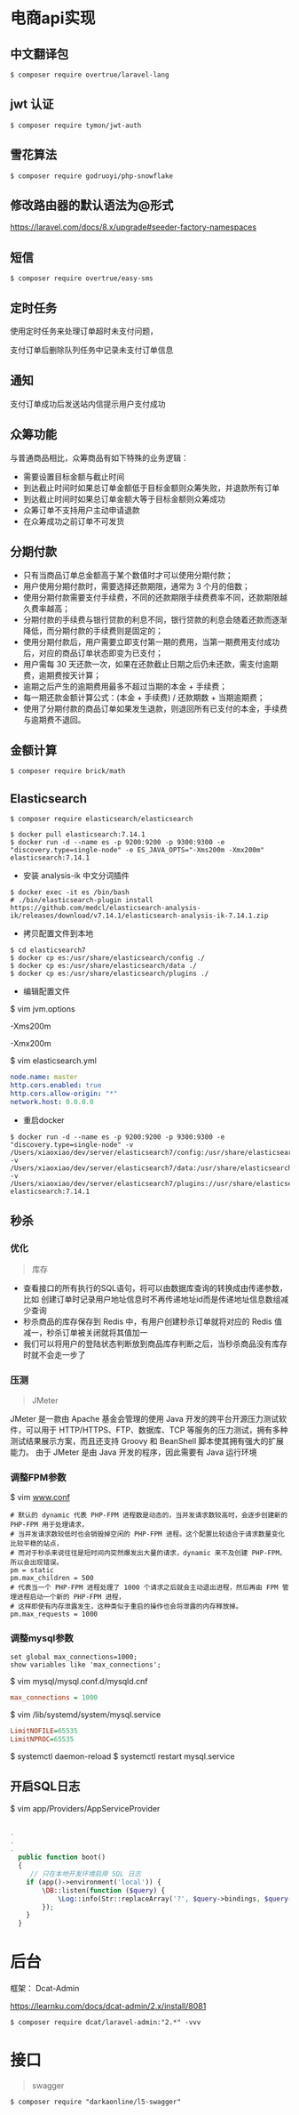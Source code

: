 # 电商api实现

##  中文翻译包
```shell
$ composer require overtrue/laravel-lang
```

##  jwt 认证
```shell
$ composer require tymon/jwt-auth
```

##  雪花算法
```shell
$ composer require godruoyi/php-snowflake
```

##  修改路由器的默认语法为@形式

https://laravel.com/docs/8.x/upgrade#seeder-factory-namespaces

##  短信
```shell
$ composer require overtrue/easy-sms
```

##  定时任务

使用定时任务来处理订单超时未支付问题，

支付订单后删除队列任务中记录未支付订单信息

##  通知

支付订单成功后发送站内信提示用户支付成功

## 众筹功能

与普通商品相比，众筹商品有如下特殊的业务逻辑：
- 需要设置目标金额与截止时间
- 到达截止时间时如果总订单金额低于目标金额则众筹失败，并退款所有订单 
- 到达截止时间时如果总订单金额大等于目标金额则众筹成功
- 众筹订单不支持用户主动申请退款 
- 在众筹成功之前订单不可发货

## 分期付款

- 只有当商品订单总金额高于某个数值时才可以使用分期付款；
- 用户使用分期付款时，需要选择还款期限，通常为 3 个月的倍数；
- 使用分期付款需要支付手续费，不同的还款期限手续费费率不同，还款期限越久费率越高；
- 分期付款的手续费与银行贷款的利息不同，银行贷款的利息会随着还款而逐渐降低，而分期付款的手续费则是固定的；
- 使用分期付款后，用户需要立即支付第一期的费用，当第一期费用支付成功后，对应的商品订单状态即变为已支付；
- 用户需每 30 天还款一次，如果在还款截止日期之后仍未还款，需支付逾期费，逾期费按天计算；
- 逾期之后产生的逾期费用最多不超过当期的本金 + 手续费；
- 每一期还款金额计算公式：(本金 + 手续费) / 还款期数 + 当期逾期费；
- 使用了分期付款的商品订单如果发生退款，则退回所有已支付的本金，手续费与逾期费不退回。

## 金额计算

```shell
$ composer require brick/math
```

## Elasticsearch

```shell
$ composer require elasticsearch/elasticsearch
```


```shell
$ docker pull elasticsearch:7.14.1
$ docker run -d --name es -p 9200:9200 -p 9300:9300 -e "discovery.type=single-node" -e ES_JAVA_OPTS="-Xms200m -Xmx200m" elasticsearch:7.14.1
```
-  安装 analysis-ik 中文分词插件

```shell
$ docker exec -it es /bin/bash
# ./bin/elasticsearch-plugin install https://github.com/medcl/elasticsearch-analysis-ik/releases/download/v7.14.1/elasticsearch-analysis-ik-7.14.1.zip
```

-  拷贝配置文件到本地

```shell
$ cd elasticsearch7
$ docker cp es:/usr/share/elasticsearch/config ./
$ docker cp es:/usr/share/elasticsearch/data ./
$ docker cp es:/usr/share/elasticsearch/plugins ./
```
- 编辑配置文件

$ vim jvm.options

-Xms200m

-Xmx200m

$ vim elasticsearch.yml
```yaml
node.name: master
http.cors.enabled: true
http.cors.allow-origin: "*"
network.host: 0.0.0.0
```

- 重启docker

```shell
$ docker run -d --name es -p 9200:9200 -p 9300:9300 -e "discovery.type=single-node" -v /Users/xiaoxiao/dev/server/elasticsearch7/config:/usr/share/elasticsearch/config -v /Users/xiaoxiao/dev/server/elasticsearch7/data:/usr/share/elasticsearch/data -v /Users/xiaoxiao/dev/server/elasticsearch7/plugins://usr/share/elasticsearch/plugins elasticsearch:7.14.1
```

## 秒杀

### 优化

> 库存

 - 查看接口的所有执行的SQL语句，将可以由数据库查询的转换成由传递参数，比如 创建订单时记录用户地址信息时不再传递地址id而是传递地址信息数组减少查询
 - 秒杀商品的库存保存到 Redis 中，有用户创建秒杀订单就将对应的 Redis 值减一，秒杀订单被关闭就将其值加一
 - 我们可以将用户的登陆状态判断放到商品库存判断之后，当秒杀商品没有库存时就不会走一步了


### 压测

> JMeter

JMeter 是一款由 Apache 基金会管理的使用 Java 开发的跨平台开源压力测试软件，可以用于 HTTP/HTTPS、FTP、数据库、TCP 等服务的压力测试，拥有多种测试结果展示方案，而且还支持 Groovy 和 BeanShell 脚本使其拥有强大的扩展能力。
由于 JMeter 是由 Java 开发的程序，因此需要有 Java 运行环境


### 调整FPM参数

$ vim www.conf
```apacheconf
# 默认的 dynamic 代表 PHP-FPM 进程数是动态的，当并发请求数较高时，会逐步创建新的 PHP-FPM 用于处理请求，
# 当并发请求数较低时也会销毁掉空闲的 PHP-FPM 进程。这个配置比较适合于请求数量变化比较平稳的站点，
# 而对于秒杀来说往往是短时间内突然爆发出大量的请求，dynamic 来不及创建 PHP-FPM，所以会出现错误。
pm = static
pm.max_children = 500
# 代表当一个 PHP-FPM 进程处理了 1000 个请求之后就会主动退出进程，然后再由 FPM 管理进程启动一个新的 PHP-FPM 进程，
# 这样即使有内存泄露发生，这种类似于重启的操作也会将泄露的内存释放掉。
pm.max_requests = 1000
```

### 调整mysql参数

```mysql
set global max_connections=1000;
show variables like 'max_connections';
```

$ vim mysql/mysql.conf.d/mysqld.cnf
```ini
max_connections = 1000
```

$ vim /lib/systemd/system/mysql.service
```ini
LimitNOFILE=65535
LimitNPROC=65535
```
$ systemctl daemon-reload
$ systemctl restart mysql.service

## 开启SQL日志

$ vim app/Providers/AppServiceProvider
```php

.
.
.
  public function boot()
  {
     // 只在本地开发环境启用 SQL 日志
    if (app()->environment('local')) {
        \DB::listen(function ($query) {
            \Log::info(Str::replaceArray('?', $query->bindings, $query->sql));
        });
    }
  }
```



# 后台

框架： Dcat-Admin

https://learnku.com/docs/dcat-admin/2.x/install/8081

```shell
$ composer require dcat/laravel-admin:"2.*" -vvv
```

# 接口

> swagger
```shell
$ composer require "darkaonline/l5-swagger"
```
